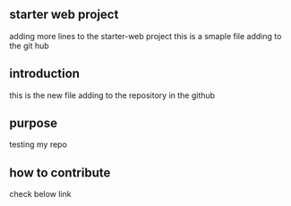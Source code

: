 ## starter web project
adding more lines to the starter-web project
this is a smaple file adding to the git hub

## introduction
this is the new file adding to the repository in the github

## purpose
testing my repo

## how to contribute
check below link
